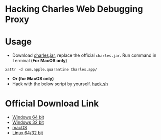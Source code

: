 # Hacking Charles Web Debugging Proxy

# Usage

- Download [charles.jar](charles.jar), replace the official `charles.jar`. Run command in Terminal (**For MacOS only**)

```
xattr -d com.apple.quarantine Charles.app/
```
- **Or (for MacOS only)**
- Hack with the below script by yourself. [hack.sh](hack.sh)

# Official Download Link

- [Windows 64 bit](https://www.charlesproxy.com/assets/release/4.6.5/charles-proxy-4.6.5-win64.msi)
- [Windows 32 bit](https://www.charlesproxy.com/assets/release/4.6.5/charles-proxy-4.6.5-win32.msi)
- [macOS](https://www.charlesproxy.com/assets/release/4.6.5/charles-proxy-4.6.5.dmg)
- [Linux 64/32 bit](https://www.charlesproxy.com/assets/release/4.6.5/charles-proxy-4.6.5.tar.gz)
